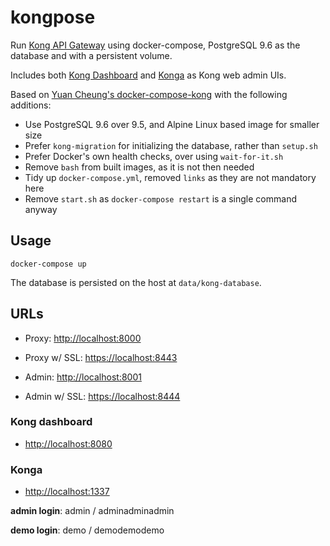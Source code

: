 # kongpose

Run [Kong API Gateway](https://konghq.com/kong-community-edition) using docker-compose, PostgreSQL 9.6 as the database and with a persistent volume.

Includes both [Kong Dashboard](https://github.com/PGBI/kong-dashboard) and
[Konga](https://github.com/pantsel/konga) as Kong web admin UIs.

Based on [Yuan Cheung's docker-compose-kong](https://github.com/zhangyuan/docker-compose-kong) with the following additions:

- Use PostgreSQL 9.6 over 9.5, and Alpine Linux based image for smaller size
- Prefer `kong-migration` for initializing the database, rather than `setup.sh`
- Prefer Docker's own health checks, over using `wait-for-it.sh`
- Remove `bash` from built images, as it is not then needed
- Tidy up `docker-compose.yml`, removed `links` as they are not mandatory here
- Remove `start.sh` as `docker-compose restart` is a single command anyway


## Usage

    docker-compose up

The database is persisted on the host at `data/kong-database`.


## URLs

- Proxy: [http://localhost:8000](http://localhost:8000)
- Proxy w/ SSL: [https://localhost:8443](https://localhost:8443)

- Admin: [http://localhost:8001](http://localhost:8001)
- Admin w/ SSL: [https://localhost:8444](https://localhost:8444)

### Kong dashboard

- [http://localhost:8080](http://localhost:8080)

### Konga

- [http://localhost:1337](http://localhost:1337)

**admin login**: admin / adminadminadmin

**demo login**: demo / demodemodemo
